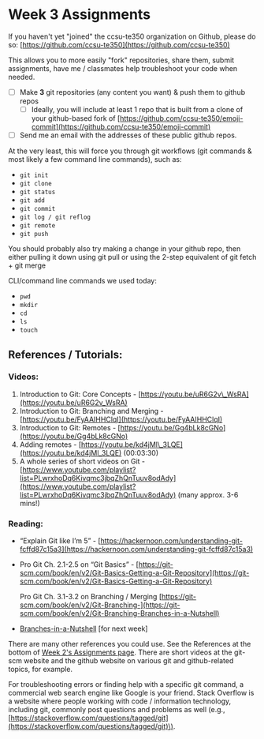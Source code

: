 # Week 3 Assignments

If you haven't yet "joined" the ccsu-te350 organization on Github, please do so: [https://github.com/ccsu-te350](https://github.com/ccsu-te350)

This allows you to more easily "fork" repositories, share them, submit assignments, have me / classmates help troubleshoot your code when needed.

* [ ] Make **3** git repositories \(any content you want\) & push them to github repos
  * [ ] Ideally, you will include at least 1 repo that is built from a clone of your github-based fork of [https://github.com/ccsu-te350/emoji-commit](https://github.com/ccsu-te350/emoji-commit)
* [ ] Send me an email with the addresses of these public github repos.

At the very least, this will force you through git workflows \(git commands & most likely a few command line commands\), such as:

* `git init`
* `git clone`
* `git status`
* `git add` 
* `git commit`
* `git log / git reflog` 
* `git remote`
* `git push`

You should probably also try making a change in your github repo, then either pulling it down using git pull or using the 2-step equivalent of git fetch + git merge

CLI/command line commands we used today:

* `pwd`
* `mkdir`
* `cd`
* `ls`
* `touch`

## References / Tutorials:

### Videos:

1. Introduction to Git: Core Concepts - [https://youtu.be/uR6G2v\_WsRA](https://youtu.be/uR6G2v_WsRA) 
2. Introduction to Git: Branching and Merging - [https://youtu.be/FyAAIHHClqI](https://youtu.be/FyAAIHHClqI) 
3. Introduction to Git: Remotes - [https://youtu.be/Gg4bLk8cGNo](https://youtu.be/Gg4bLk8cGNo) 
4. Adding remotes - [https://youtu.be/kd4jMl\_3LQE](https://youtu.be/kd4jMl_3LQE) \(00:03:30\)
5. A whole series of short videos on Git - [https://www.youtube.com/playlist?list=PLwrxhoDq6Kivqmc3jbqZhQnTuuv8odAdy](https://www.youtube.com/playlist?list=PLwrxhoDq6Kivqmc3jbqZhQnTuuv8odAdy) \(many approx. 3-6 mins!\)

### Reading:

* “Explain Git like I’m 5” - [https://hackernoon.com/understanding-git-fcffd87c15a3](https://hackernoon.com/understanding-git-fcffd87c15a3) 
* Pro Git Ch. 2.1-2.5 on “Git Basics” - [https://git-scm.com/book/en/v2/Git-Basics-Getting-a-Git-Repository](https://git-scm.com/book/en/v2/Git-Basics-Getting-a-Git-Repository)

  Pro Git Ch. 3.1-3.2 on Branching / Merging [https://git-scm.com/book/en/v2/Git-Branching-](https://git-scm.com/book/en/v2/Git-Branching-Branches-in-a-Nutshell)

* [Branches-in-a-Nutshell](https://git-scm.com/book/en/v2/Git-Branching-Branches-in-a-Nutshell) \[for next week\]

There are many other references you could use. See the References at the bottom of [Week 2's Assignments page](week-2-assignments.md). There are short videos at the git-scm website and the github website on various git and github-related topics, for example.

For troubleshooting errors or finding help with a specific git command, a commercial web search engine like Google is your friend. Stack Overflow is a website where people working with code / information technology, including git, commonly post questions and problems as well \(e.g., [https://stackoverflow.com/questions/tagged/git](https://stackoverflow.com/questions/tagged/git)\).



